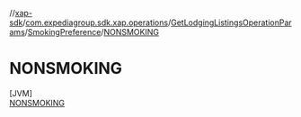 //[xap-sdk](../../../../../index.md)/[com.expediagroup.sdk.xap.operations](../../../index.md)/[GetLodgingListingsOperationParams](../../index.md)/[SmokingPreference](../index.md)/[NONSMOKING](index.md)

# NONSMOKING

[JVM]\
[NONSMOKING](index.md)

